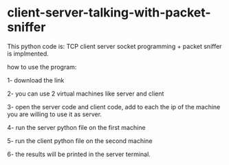 # client-server-talking-with-packet-sniffer

This python code is: TCP client server socket programming + packet sniffer is implmented.


how to use the program:

1- download the link 

2- you can use 2 virtual machines like server and client

3- open the server code and client code, add to each the ip of the machine you are willing to use it as server.

4- run the server python file on the first machine 

5- run the client python file on the second machine

6- the results will be printed in the server terminal.
